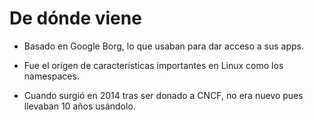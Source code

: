 # De dónde viene

- Basado en Google Borg, lo que usaban para dar acceso a sus apps.

- Fue el origen de características importantes en Linux como los namespaces.

- Cuando surgió en 2014 tras ser donado a CNCF, no era nuevo pues llevaban 10 años usándolo.